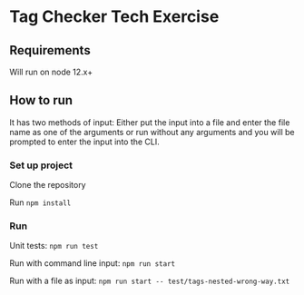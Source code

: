 # Tag Checker Tech Exercise

## Requirements
Will run on node 12.x+

## How to run

It has two methods of input: Either put the input into a file and enter the file name as one of the arguments or run without any arguments and you will be prompted to enter the input into the CLI.

### Set up project
Clone the repository

Run `npm install`

### Run

Unit tests: `npm run test`

Run with command line input:
`npm run start`

Run with a file as input: `npm run start -- test/tags-nested-wrong-way.txt`